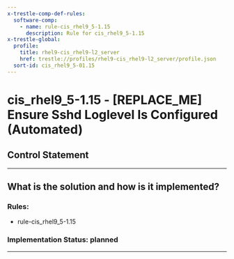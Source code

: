 ```yaml
---
x-trestle-comp-def-rules:
  software-comp:
    - name: rule-cis_rhel9_5-1.15
      description: Rule for cis_rhel9_5-1.15
x-trestle-global:
  profile:
    title: rhel9-cis_rhel9-l2_server
    href: trestle://profiles/rhel9-cis_rhel9-l2_server/profile.json
  sort-id: cis_rhel9_5-01.15
---
```


# cis_rhel9_5-1.15 - \[REPLACE_ME\] Ensure Sshd Loglevel Is Configured (Automated)

## Control Statement

______________________________________________________________________

## What is the solution and how is it implemented?

<!-- For implementation status enter one of: implemented, partial, planned, alternative, not-applicable -->

<!-- Note that the list of rules under ### Rules: is read-only and changes will not be captured after assembly to JSON -->

<!-- Add control implementation description here for control: cis_rhel9_5-1.15 -->

### Rules:

  - rule-cis_rhel9_5-1.15

### Implementation Status: planned

______________________________________________________________________
